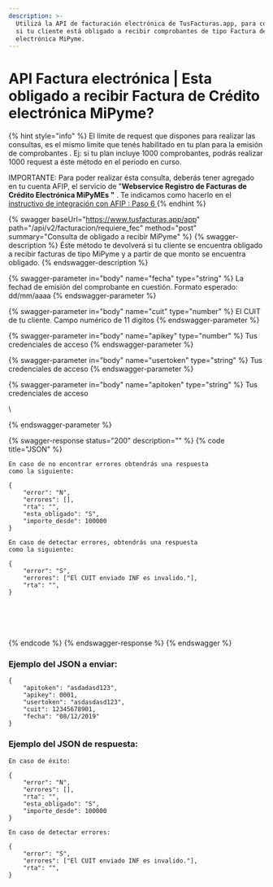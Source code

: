 ```yaml
---
description: >-
  Utilizá la API de facturación electrónica de TusFacturas.app, para consultar
  si tu cliente está obligado a recibir comprobantes de tipo Factura de Crédito
  electrónica MiPyme.
---
```


# API Factura electrónica |  Esta obligado a recibir Factura de Crédito electrónica MiPyme?

{% hint style="info" %}
El límite de request que dispones para realizar las consultas, es el mismo limite que tenés habilitado en tu plan para la emisión de comprobantes . Ej: si tu plan incluye 1000 comprobantes, podrás realizar 1000 request a éste método en el período en curso.

IMPORTANTE: Para poder realizar ésta consulta,  deberás tener agregado en tu cuenta AFIP, el servicio de "**Webservice Registro de Facturas de Crédito Electrónica MiPyMEs "** . Te indicamos como hacerlo en el[ instructivo de integración con AFIP : Paso 6 ](https://www.tusfacturas.app/app/afip-como-enlazar-con-tusfacturas.html)
{% endhint %}

{% swagger baseUrl="https://www.tusfacturas.app/app" path="/api/v2/facturacion/requiere_fec" method="post" summary="Consulta de obligado a recibir MiPyme" %}
{% swagger-description %}
Éste método te devolverá si tu cliente se encuentra obligado a recibir facturas de tipo MiPyme y a partir de que monto se encuentra obligado.
{% endswagger-description %}

{% swagger-parameter in="body" name="fecha" type="string" %}
La fechad de emisión del comprobante en cuestión. Formato esperado: dd/mm/aaaa
{% endswagger-parameter %}

{% swagger-parameter in="body" name="cuit" type="number" %}
El CUIT de tu cliente. Campo numérico de 11 digitos
{% endswagger-parameter %}

{% swagger-parameter in="body" name="apikey" type="number" %}
Tus credenciales de acceso
{% endswagger-parameter %}

{% swagger-parameter in="body" name="usertoken" type="string" %}
Tus credenciales de acceso
{% endswagger-parameter %}

{% swagger-parameter in="body" name="apitoken" type="string" %}
Tus credenciales de acceso

\



{% endswagger-parameter %}

{% swagger-response status="200" description="" %}
{% code title="JSON" %}
```
En caso de no encontrar errores obtendrás una respuesta 
como la siguiente:

{
	"error": "N",
	"errores": [],
	"rta": "",
	"esta_obligado": "S",
	"importe_desde": 100000
}

En caso de detectar errores, obtendrás una respuesta 
como la siguiente:

{
	"error": "S",
	"errores": ["El CUIT enviado INF es invalido."],
	"rta": "", 
}






```
{% endcode %}
{% endswagger-response %}
{% endswagger %}

### Ejemplo del JSON a enviar:

```
{
	"apitoken": "asdadasd123",
	"apikey": 0001,
	"usertoken": "asdasdasd123",
	"cuit": 12345678901,
	"fecha": "08/12/2019"
}
```

### Ejemplo del JSON de respuesta:

```
En caso de éxito:

{
	"error": "N",
	"errores": [],
	"rta": "",
	"esta_obligado": "S",
	"importe_desde": 100000
}

En caso de detectar errores:

{
	"error": "S",
	"errores": ["El CUIT enviado INF es invalido."],
	"rta": "", 
}

```
